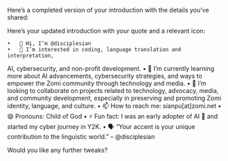 Here’s a completed version of your introduction with the details you’ve shared:

Here’s your updated introduction with your quote and a relevant icon:

	•	👋 Hi, I’m @disciplesian
	•	👀 I’m interested in coding, language translation and interpretation,
 AI, cybersecurity, and non-profit development.
	•	🌱 I’m currently learning more about AI advancements, cybersecurity
 strategies, and ways to empower the Zomi community
through technology and media.
	•	💞️ I’m looking to collaborate on projects related to technology,
 advocacy, media, and community development, especially
 in preserving and promoting Zomi identity, language, and culture.
	•	📫 How to reach me: sianpu[at]zomi.net
	•	😄 Pronouns: Child of God
	•	⚡ Fun fact: I was an early adopter of AI 🤖 and started my cyber journey in Y2K.
	•	🗣️ “Your accent is your unique contribution to the linguistic world.” – @disciplesian

Would you like any further tweaks?

<!---
disciplesian/disciplesian is a ✨ special ✨ repository because its `README.md` (this file) appears on your GitHub profile.
You can click the Preview link to take a look at your changes.
--->
